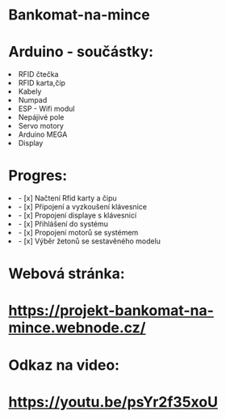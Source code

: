 # Bankomat-na-mince
<h1> Arduino - součástky: </h1> 
<li> RFID čtečka </li>
<li> RFID karta,čip</li>
<li> Kabely</li>
<li> Numpad</li>
<li> ESP - Wifi modul</li>
<li> Nepájivé pole</li>
<li> Servo motory</li>
<li> Arduino MEGA</li>
<li> Display</li>

<h1>Progres:</h1>
<li>- [x] Načtení Rfid karty a čipu</li>
<li>- [x] Připojení a vyzkoušení klávesnice</li>
<li>- [x] Propojení displaye s klávesnicí</li>
<li>- [x] Přihlášení do systému</li>
<li>- [x] Propojení motorů se systémem </li>
<li>- [x] Výběr žetonů se sestavěného modelu </li>

<h1>Webová stránka:<h1>
  <a href = "https://projekt-bankomat-na-mince.webnode.cz/">https://projekt-bankomat-na-mince.webnode.cz/ </a>
  
  <h1>Odkaz na video:<h1>
  <a href = "https://youtu.be/psYr2f35xoU">https://youtu.be/psYr2f35xoU</a>
